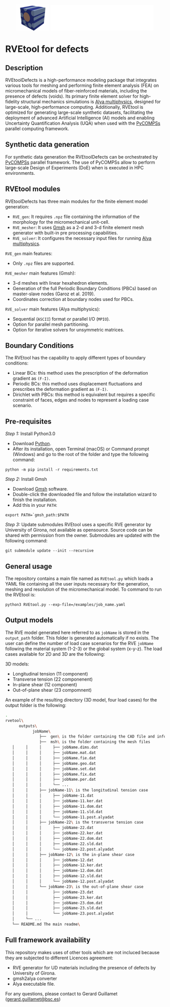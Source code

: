 <div align="center">
  <img src="img/RVEtool-Logo.png" align="center" alt="RVEtool" height="85px">
  <img src="img/BSC-white.svg" align="center" alt="RVEtool" height="80px">
</div>

# RVEtool for defects

## Description

RVEtoolDefects is a high-performance modeling package that integrates various tools for meshing and performing finite element analysis (FEA) on micromechanical models of fiber-reinforced materials, including the presence of defects (voids). Its primary finite element solver for high-fidelity structural mechanics simulations is [Alya multiphysics](https://www.bsc.es/research-development/research-areas/engineering-simulations/alya-high-performance-computational), designed for large-scale, high-performance computing. Additionally, RVEtool is optimized for generating large-scale synthetic datasets, facilitating the deployment of advanced Artificial Intelligence (AI) models and enabling Uncertainty Quantification Analysis (UQA) when used with the [PyCOMPSs](https://pypi.org/project/pycompss/) parallel computing framework.


## Synthetic data generation

For synthetic data generation the RVEtoolDefects can be orchestrated by [PyCOMPSs](https://pypi.org/project/pycompss/) parallel framework. The use of PyCOMPSs allow to perform large-scale Design of Experiments (DoE) when is executed in HPC environments.

## RVEtool modules

RVEtoolDefects has three main modules for the finite element model generation:

  * `RVE_gen`: It requires `.npz` file containing the information of the morphology for the micromechanical unit-cell.
  * `RVE_mesher`: It uses [Gmsh](https://gmsh.info) as a 2-d and 3-d finite element mesh generator with built-in pre processing capabilities.
  * `RVE_solver`: It configures the necessary input files for running [Alya multiphysics](https://www.bsc.es/research-development/research-areas/engineering-simulations/alya-high-performance-computational).
  
`RVE_gen` main features:
- Only `.npz` files are supported.

`RVE_mesher` main features (Gmsh):
- 3-d meshes with linear hexahedron elements.
- Generation of the full Periodic Boundary Conditions (PBCs) based on master-slave nodes (Garoz et al. 2019).
- Coordinates correction at boundary nodes used for PBCs.

`RVE_solver` main features (Alya multiphysics):
- Sequential (`ASCII`) format or parallel I/O (`MPIO`).
- Option for parallel mesh partitioning.
- Option for iterative solvers for unsymmetric matrices.

## Boundary Conditions

The RVEtool has the capability to apply different types of boundary conditions:

- Linear BCs: this method uses the prescription of the deformation gradient as `(F-I)`.
- Periodic BCs: this method uses displacement fluctuations and prescribes the deformation gradient as `(F-I)`.  
- Dirichlet with PBCs: this method is equivalent but requires a specific constraint of faces, edges and nodes to represent a loading case scenario.

## Pre-requisites

*Step 1:* Install Python3.0
- Download [Python](https://www.python.org).
- After its installation, open Terminal (macOS) or Command prompt (Windows) and go to the root of the folder and type the following command:

```
python -m pip install -r requirements.txt
```

*Step 2:* Install Gmsh
- Download [Gmsh](https://gmsh.info)  software. 
- Double-click the downloaded file and follow the installation wizard to finish the installation.
- Add this in your `PATH`:
```
export PATH=`gmsh_path:$PATH
```
*Step 3:* Update submodules
RVEtool uses a specific RVE generator by University of Girona, not available as opensource. Source code can be shared with permission from the owner. Submodules are updated with the following command:

```
git submodule update --init --recursive
```

## General usage
The repository contains a main file named as `RVEtool.py` which loads a YAML file containing all the user inputs necessary for the generation, meshing and resolution of the micromechanical model. To command to run the RVEtool is:

```
python3 RVEtool.py --exp-file=/examples/job_name.yaml
```

## Output models

The RVE model generated here referred to as `jobName` is stored in the `output_path` folder. This folder is generated automatically if no exists. The user can define the number of load case scenarios for the RVE `jobName` following the material system (1-2-3) or the global system (x-y-z). The load cases available for 2D and 3D are the following:

3D models:
- Longitudinal tension (11 component)
- Transverse tension (22 componenent)
- In-plane shear (12 component)
- Out-of-plane shear (23 compomnent)

An example of the resulting directory (3D model, four load cases) for the output folder is the following:
```bash
.
rvetool\
      outputs\
            jobName\
               ├──  gen\ is the folder containing the CAD file and info of the RVE generated. 
               ├──  msh\ is the folder containing the mesh files
   │     │     │     ├── jobName.dims.dat 
   │     │     │     ├── jobName.mat.dat
   │     │     │     ├── jobName.fie.dat
   │     │     │     ├── jobName.geo.dat
   │     │     │     ├── jobName.set.dat
   │     │     │     ├── jobName.fix.dat
   │     │     │     ├── jobName.per.dat
   │     │     │     └── ...             
   │     │     ├── jobName-11\ is the longitudinal tension case
   │     │     │     ├── jobName-11.dat
   │     │     │     ├── jobName-11.ker.dat
   │     │     │     ├── jobName-11.dom.dat
   │     │     │     ├── jobName-11.sld.dat
   │     │     │     └── jobName-11.post.alyadat 
   │     │     ├── jobName-22\ is the transverse tension case
   │     │     │     ├── jobName-22.dat
   │     │     │     ├── jobName-22.ker.dat
   │     │     │     ├── jobName-22.dom.dat
   │     │     │     ├── jobName-22.sld.dat
   │     │     │     └── jobName-22.post.alyadat 
   │     │     ├── jobName-12\ is the in-plane shear case
   │     │     │     ├── jobName-12.dat
   │     │     │     ├── jobName-12.ker.dat
   │     │     │     ├── jobName-12.dom.dat
   │     │     │     ├── jobName-12.sld.dat
   │     │     │     └── jobName-12.post.alyadat 
   │     │     └── jobName-23\ is the out-of-plane shear case
   │     │           ├── jobName-23.dat
   │     │           ├── jobName-23.ker.dat
   │     │           ├── jobName-23.dom.dat
   │     │           ├── jobName-23.sld.dat
   │     │           └── jobName-23.post.alyadat 
   │     └── ...
   └── README.md The main readme\
```

## Full framework availability

This repository makes uses of other tools which are not incluced because they are subjected to different Licences agreement:

- RVE generator for UD materials including the presence of defects by University of Girona.
- gmsh2alya converter
- Alya executable file.

For any questions, please contact to Gerard Guillamet (gerard.guillamet@bsc.es)
